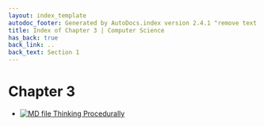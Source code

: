 ```yaml
---
layout: index_template
autodoc_footer: Generated by AutoDocs.index version 2.4.1 "remove text backlinks in index files" ⓒ Starwort, 2020
title: Index of Chapter 3 | Computer Science
has_back: true
back_link: ..
back_text: Section 1
---
```


# **Chapter 3**

- [![MD file](https://img.icons8.com/windows/512/03dac6/regular-document.png) Thinking Procedurally](./thinking_procedurally.html)
